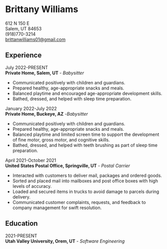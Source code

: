 # Brittany Williams
  612 N 150 E  
  Salem, UT 84653   
  (918)770-3214   
  brittanwilliams01@gmail.com

## Experience
  July 2022-PRESENT  
  **Private Home, Salem, UT** - *Babysitter*
        
  - Communicated positively with children and guardians.
  - Prepared healthy, age-appropriate snacks and meals.
  - Balanced playtime and encouraged age-appropriate development skills.
  - Bathed, dressed, and helped with sleep time preparation.

  January 2022-July 2022  
  **Private Home, Buckeye, AZ** -*Babysitter*

  - Communicated positively with children and guardians.
  - Prepared healthy, age-appropriate snacks and meals.
  - Balanced playtime and limited screen time to support the development of fine
                motor, gross motor, and cognitive skills.
  - Bathed, dressed, and helped with teeth brushing as part of sleep time
                preparation.

  April 2021-October 2021  
  **United States Postal Office, Springville, UT** - *Postal Carrier*
        
  - Interacted with customers to deliver mail, packages and ordered goods.
  - Sorted and placed mail into mailboxes and post office boxes with high levels of
                accuracy.
  - Loaded and secured items in trucks to avoid damage to parcels during delivery.
  - Communicated customer complaints, requests, and feedback to company management for swift resolution.
                
## Education
  2021-PRESENT  
  **Utah Valley University, Orem, UT** - *Software Engineering*